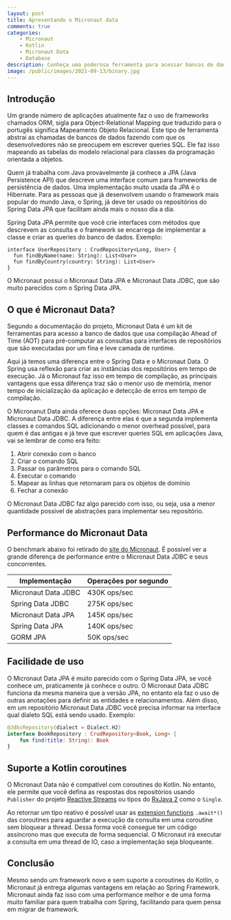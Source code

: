 ```yaml
---
layout: post
title: Apresentando o Micronaut data
comments: true
categories: 
    - Micronaut
    - Kotlin
    - Micronaut Data
    - Database
description: Conheça uma poderosa ferramenta para acessar bancos de dados. Para quem já trabalha com Spring vai achar bem familiar o jeito de usar e vai se surpreender com a performance.
image: /public/images/2021-09-13/binary.jpg
---
```


## Introdução

Um grande número de aplicações atualmente faz o uso de frameworks chamados ORM, sigla para Object-Relational Mapping que traduzido para o portugês significa Mapeamento Objeto Relacional. Este tipo de ferramenta abstrai as chamadas de bancos de dados fazendo com que os desenvolvedores não se preocupem em escrever queries SQL. Ele faz isso mapeando as tabelas do modelo relacional para classes da programação orientada a objetos.

Quem já trabalha com Java provavelmente já conhece a JPA (Java Persistence API) que descreve uma interface comum para frameworks de persistência de dados. Uma implementação muito usada da JPA é o Hibernate. Para as pessoas que já desenvolvem usando o framework mais popular do mundo Java, o Spring, já deve ter usado os repositórios do Spring Data JPA que facilitam ainda mais o nosso dia a dia.

Spring Data JPA permite que você crie interfaces com métodos que descrevem as consulta e o framework se encarrega de implementar a classe e criar as queries do banco de dados. Exemplo:

```koltin
interface UserRepository : CrudRepository<Long, User> {
  fun findByName(name: String): List<User>
  fun findByCountry(country: String): List<User>
}
```

O Micronaut possui o Micronaut Data JPA e Micronaut Data JDBC, que são muito parecidos com o Spring Data JPA.

## O que é Micronaut Data?

Segundo a documentação do projeto, Micronaut Data é um kit de ferramentas para acesso a banco de dados que usa compilação Ahead of Time (AOT) para pré-computar as consultas para interfaces de repositórios que são executadas por um fina e leve camada de runtime.

Aqui já temos uma diferença entre o Spring Data e o Micronaut Data. O Spring usa reflexão para criar as instâncias dos repositórios em tempo de execução. Já o Micronaut faz isso em tempo de compilação, as principais vantagens que essa diferença traz são o menor uso de memória, menor tempo de inicialização da aplicação e detecção de erros em tempo de compilação.

O Micronanut Data ainda oferece duas opções: Micronaut Data JPA e Micronaut Data JDBC. A diferença entre elas é que a segunda implementa classes e comandos SQL adicionando o menor overhead possível, para quem é das antigas e já teve que escrever queries SQL em aplicações Java, vai se lembrar de como era feito:

1. Abrir conexão com o banco
2. Criar o comando SQL
3. Passar os parâmetros para o comando SQL
4. Executar o comando
5. Mapear as linhas que retornaram para os objetos de domínio
6. Fechar a conexão

O Micronaut Data JDBC faz algo parecido com isso, ou seja, usa a menor quantidade possível de abstrações para implementar seu repositório.

## Performance do Micronaut Data

O benchmark abaixo foi retirado do [site do Micronaut](https://micronaut.io/2019/07/18/announcing-micronaut-data/). É possível ver a grande diferença de performance entre o Micronaut Data JDBC e seus concorrentes.

| Implementação       | Operações por segundo |
|---------------------|-----------------------|
| Micronaut Data JDBC | 430K ops/sec          |
| Spring Data JDBC    | 275K ops/sec          |
| Micronaut Data JPA  | 145K ops/sec          |
| Spring Data JPA     | 140K ops/sec          |
| GORM JPA            | 50K ops/sec           |

## Facilidade de uso

O Micronaut Data JPA é muito parecido com o Spring Data JPA, se você conhece um, praticamente já conhece o outro. O Micronaut Data JDBC funciona da mesma maneira que a versão JPA, no entanto ela faz o uso de outras anotações para definir as entidades e relacionamentos. Além disso, em um repositório Micronaut Data JDBC você precisa informar na interface qual dialeto SQL está sendo usado. Exemplo:

```kotlin
@JdbcRepository(dialect = Dialect.H2) 
interface BookRepository : CrudRepository<Book, Long> { 
    fun find(title: String): Book
}
```

## Suporte a Kotlin coroutines

O Micronaut Data não é compatível com coroutines do Kotlin. No entanto, ele permite que você defina as respostas dos repositórios usando  `Publisher` do projeto [Reactive Streams](https://www.reactive-streams.org/) ou tipos do [RxJava 2](https://github.com/ReactiveX/RxJava) como o `Single`.

Ao retornar um tipo reativo é possível usar as [extension functions](https://kotlin.github.io/kotlinx.coroutines/kotlinx-coroutines-reactive/) `.await*()` das coroutines para aguardar a execução da consulta em uma coroutine sem bloquear a thread. Dessa forma você consegue ter um código assíncrono mas que executa de forma sequencial. O Micronaut irá executar a consulta em uma thread de IO, caso a implementação seja bloqueante.

## Conclusão

Mesmo sendo um framework novo e sem suporte a coroutines do Kotlin, o Micronaut já entrega algumas vantagens em relação ao Spring Framework. Micronaut ainda faz isso com uma performance melhor e de uma forma muito familiar para quem trabalha com Spring, facilitando para quem pensa em migrar de framework.
